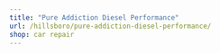 ```yaml
---
title: "Pure Addiction Diesel Performance"
url: /hillsboro/pure-addiction-diesel-performance/
shop: car repair
---
```


